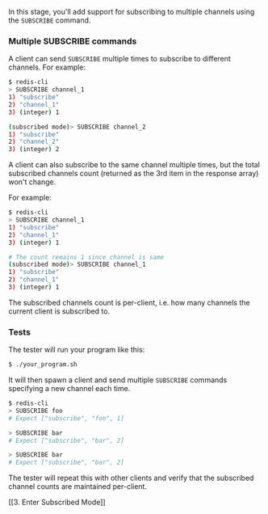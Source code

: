In this stage, you'll add support for subscribing to multiple channels using the `SUBSCRIBE` command.

### Multiple SUBSCRIBE commands

A client can send `SUBSCRIBE` multiple times to subscribe to different channels. For example:

```bash
$ redis-cli
> SUBSCRIBE channel_1
1) "subscribe"
2) "channel_1"
3) (integer) 1

(subscribed mode)> SUBSCRIBE channel_2
1) "subscribe"
2) "channel_2"
3) (integer) 2
```

A client can also subscribe to the same channel multiple times, but the total subscribed channels count (returned as the 3rd item in the response array) won't change.

For example:

```bash
$ redis-cli
> SUBSCRIBE channel_1
1) "subscribe"
2) "channel_1"
3) (integer) 1

# The count remains 1 since channel is same
(subscribed mode)> SUBSCRIBE channel_1
1) "subscribe"
2) "channel_1"
3) (integer) 1
```

The subscribed channels count is per-client, i.e. how many channels the current client is subscribed to.

### Tests

The tester will run your program like this:

```bash
$ ./your_program.sh
```

It will then spawn a client and send multiple `SUBSCRIBE` commands specifying a new channel each time.

```bash
$ redis-cli
> SUBSCRIBE foo
# Expect ["subscribe", "foo", 1]

> SUBSCRIBE bar
# Expect ["subscribe", "bar", 2]

> SUBSCRIBE bar
# Expect ["subscribe", "bar", 2]
```

The tester will repeat this with other clients and verify that the subscribed channel counts are maintained per-client.

[[3. Enter Subscribed Mode]]
